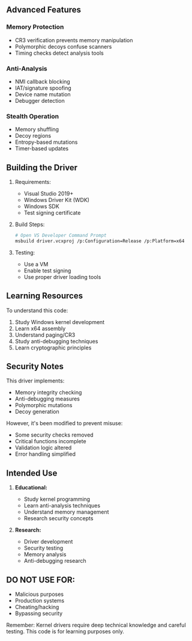 ## Advanced Features

### Memory Protection
- CR3 verification prevents memory manipulation
- Polymorphic decoys confuse scanners
- Timing checks detect analysis tools

### Anti-Analysis
- NMI callback blocking
- IAT/signature spoofing
- Device name mutation
- Debugger detection

### Stealth Operation
- Memory shuffling
- Decoy regions
- Entropy-based mutations
- Timer-based updates

## Building the Driver

1. Requirements:
   - Visual Studio 2019+
   - Windows Driver Kit (WDK)
   - Windows SDK
   - Test signing certificate

2. Build Steps:
   ```bash
   # Open VS Developer Command Prompt
   msbuild driver.vcxproj /p:Configuration=Release /p:Platform=x64
   ```

3. Testing:
   - Use a VM
   - Enable test signing
   - Use proper driver loading tools

## Learning Resources

To understand this code:
1. Study Windows kernel development
2. Learn x64 assembly
3. Understand paging/CR3
4. Study anti-debugging techniques
5. Learn cryptographic principles

## Security Notes

This driver implements:
- Memory integrity checking
- Anti-debugging measures
- Polymorphic mutations
- Decoy generation

However, it's been modified to prevent misuse:
- Some security checks removed
- Critical functions incomplete
- Validation logic altered
- Error handling simplified

## Intended Use

1. **Educational:**
   - Study kernel programming
   - Learn anti-analysis techniques
   - Understand memory management
   - Research security concepts

2. **Research:**
   - Driver development
   - Security testing
   - Memory analysis
   - Anti-debugging research

## DO NOT USE FOR:
- Malicious purposes
- Production systems
- Cheating/hacking
- Bypassing security

Remember: Kernel drivers require deep technical knowledge and careful testing. This code is for learning purposes only.

